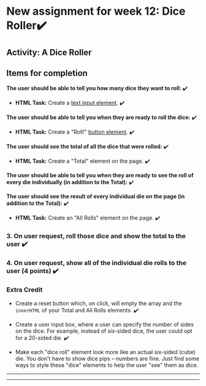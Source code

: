 # __New assignment for week 12:  Dice Roller__:heavy_check_mark:

## Activity: A Dice Roller

## Items for completion

__The user should be able to tell you how many dice they want to roll:__ :heavy_check_mark:

- __HTML Task:__ Create a [text input element](https://developer.mozilla.org/en-US/docs/Web/HTML/Element/input/text). :heavy_check_mark:

__The user should be able to tell you when they are ready to roll the dice:__ :heavy_check_mark:

- __HTML Task:__ Create a "Roll!" [button element](https://developer.mozilla.org/en-US/docs/Web/HTML/Element/button). :heavy_check_mark:

__The user should see the total of all the dice that were rolled:__  :heavy_check_mark:

- __HTML Task:__ Create a "Total" element on the page. :heavy_check_mark:

__The user should be able to tell you when they are ready to see the roll of every die individually (in addition to the Total):__  :heavy_check_mark:

__The user should see the result of every individual die on the page (in addition to the Total):__  :heavy_check_mark:

- __HTML Task:__ Create an "All Rolls" element on the page. :heavy_check_mark:

### 3. On user request, roll those dice and show the total to the user  :heavy_check_mark:

### 4. On user request, show all of the individual die rolls to the user (4 points) :heavy_check_mark:

### Extra Credit

- Create a reset button which, on click, will empty the array and the `innerHTML` of your Total and All Rolls elements.  :heavy_check_mark:

- Create a user input box, where a user can specify the number of sides on the dice. For example, instead of six-sided dice, the user could opt for a 20-sided die.  :heavy_check_mark:

- Make each "dice roll" element look more like an actual six-sided (cube) die. You don't have to show dice pips – numbers are fine. Just find some ways to style these "dice" elements to help the user "see" them as dice.

---
---